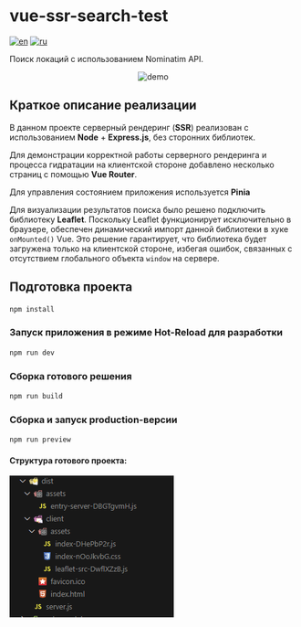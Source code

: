 # vue-ssr-search-test

[![en](https://img.shields.io/badge/lang-en-green.svg)](https://github.com/DmitriyHoff/vue-ssr-search-test/blob/master/README.md)
[![ru](https://img.shields.io/badge/lang-ru-red.svg)](https://github.com/DmitriyHoff/vue-ssr-search-test/blob/main/README.ru.md)

Поиск локаций с использованием Nominatim API.

<div align="center">
    <img alt="demo" src="image.gif" width="600" />
</div>

## Краткое описание реализации

В данном проекте серверный рендеринг (**SSR**) реализован с использованием **Node** + **Express.js**, без сторонних библиотек.

Для демонстрации корректной работы серверного рендеринга и процесса гидратации на клиентской стороне добавлено несколько страниц c помощью **Vue Router**.

Для управления состоянием приложения используется **Pinia**

Для визуализации результатов поиска было решено подключить библиотеку **Leaflet**.
Поскольку Leaflet функционирует исключительно в браузере, обеспечен динамический импорт данной библиотеки в хуке `onMounted()` Vue. Это решение гарантирует, что библиотека будет загружена только на клиентской стороне, избегая ошибок, связанных с отсутствием глобального объекта `window` на сервере.

## Подготовка проекта

```sh
npm install
```

### Запуск приложения в режиме Hot-Reload для разработки

```sh
npm run dev
```

### Сборка готового решения

```sh
npm run build
```

### Сборка и запуск production-версии

```sh
npm run preview
```

#### Структура готового проекта:

<div align="left">
    <img alt="demo" src="image2.png" />
</div>
